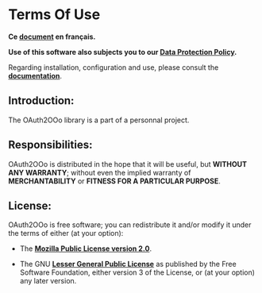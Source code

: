 # Terms Of Use

**Ce [document][2] en français.**

**Use of this software also subjects you to our [Data Protection Policy][3].**

Regarding installation, configuration and use, please consult the **[documentation][4]**.

## Introduction:

The OAuth2OOo library is a part of a personnal project.

## Responsibilities:

OAuth2OOo is distributed in the hope that it will be useful,
but **WITHOUT ANY WARRANTY**; without even the implied warranty of
**MERCHANTABILITY** or **FITNESS FOR A PARTICULAR PURPOSE**.

## License:

OAuth2OOo is free software; you can redistribute it and/or
modify it under the terms of either (at your option):

- The **[Mozilla Public License version 2.0][5]**.

- The GNU **[Lesser General Public License][6]** as published by the Free Software
Foundation, either version 3 of the License, or (at your option) any later version.

[1]: <https://prrvchr.github.io/OAuth2OOo/img/OAuth2OOo.png>
[2]: <https://prrvchr.github.io/OAuth2OOo/source/OAuth2OOo/registration/TermsOfUse_fr>
[3]: <https://prrvchr.github.io/OAuth2OOo/source/OAuth2OOo/registration/PrivacyPolicy_en>
[4]: <https://prrvchr.github.io/OAuth2OOo>
[5]: <http://mozilla.org/MPL/2.0/>
[6]: <http://www.gnu.org/licenses/lgpl-3.0.html>
